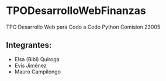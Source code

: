# TPODesarrolloWebFinanzas
TPO Desarrollo Web para Codo a Codo Python Comision 23005

## Integrantes:
- Elsa (Bibi) Quiroga
- Evis Jiménez
- Mauro Campilongo
